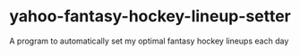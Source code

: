 # yahoo-fantasy-hockey-lineup-setter
A program to automatically set my optimal fantasy hockey lineups each day
